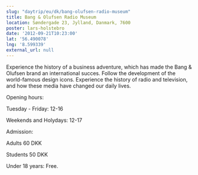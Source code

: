 ```yaml
---
slug: "daytrip/eu/dk/bang-olufsen-radio-museum"
title: Bang & Olufsen Radio Museum
location: Søndergade 23, Jylland, Danmark, 7600
poster: lars-holstebro
date: '2012-09-21T10:23:00'
lat: '56.490078'
lng: '8.599339'
external_url: null
---
```


Experience the history of a business adventure, which has made the Bang &amp; Olufsen brand an international succes. Follow the development of the world-famous design icons. Experience the history of radio and television, and how these media have changed our daily lives.

Opening hours:

Tuesday - Friday: 12-16 

Weekends and Holydays: 12-17  

Admission: 

Adults 60 DKK

Students 50 DKK

Under 18 years: Free.
